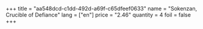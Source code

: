 +++
title = "aa548dcd-c1dd-492d-a69f-c65dfeef0633"
name = "Sokenzan, Crucible of Defiance"
lang = ["en"]
price = "2.46"
quantity = 4
foil = false
+++
